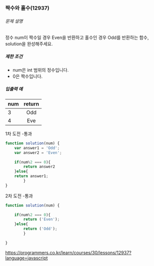 ### 짝수와 홀수(12937)



###### 문제 설명

정수 num이 짝수일 경우 Even을 반환하고 홀수인 경우 Odd를 반환하는 함수, solution을 완성해주세요.

##### 제한 조건

- num은 int 범위의 정수입니다.
- 0은 짝수입니다.

##### 입출력 예

| num  | return |
| ---- | :----: |
| 3    |  Odd   |
| 4    |  Eve   |

1차 도전 -통과

~~~javascript
function solution(num) {
    var answer1 = 'Odd';
    var answer2 = 'Even';
    
    if(num%2 === 0){
        return answer2
    }else{
    return answer1;
        }
}
~~~

2차 도전 -통과

~~~javascript
function solution(num) {
       
    if(num%2 === 0){
        return ('Even');
    }else{
        return ('Odd');
        }
    
}
~~~



https://programmers.co.kr/learn/courses/30/lessons/12937?language=javascript